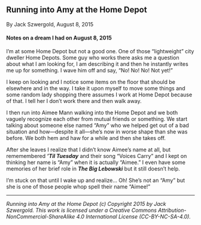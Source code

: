 ## Running into Amy at the Home Depot

By Jack Szwergold, August 8, 2015

#### Notes on a dream I had on August 8, 2015

I’m at some Home Depot but not a good one. One of those “lightweight” city dweller Home Depots. Some guy who works there asks me a question about what I am looking for, I am describing it and then he instantly writes me up for something. I wave him off and say, “No! No! No! Not yet!”

I keep on looking and I notice some items on the floor that should be elsewhere and in the way. I take it upon myself to move some things and some random lady shopping there assumes I work at Home Depot because of that. I tell her I don’t work there and then walk away.

I then run into Aimee Mann walking into the Home Depot and we both vaguely recognize each other from mutual friends or something. We start talking about someone else named “Amy” who we helped get out of a bad situation and how—despite it all—she’s now in worse shape than she was before. We both hem and haw for a while and then she takes off.

After she leaves I realize that I didn’t know Aimee’s name at all, but rememembered ***’Til Tuesday*** and their song “Voices Carry” and I kept on thinking her name is “Amy” when it is actually “Aimee.” I even have some memories of her brief role in ***The Big Lebowski*** but it still doesn’t help.

I’m stuck on that until I wake up and realize… Oh! She’s not an “Amy” but she is one of those people whop spell their name “Aimee!”

***

*Running into Amy at the Home Depot (c) Copyright 2015 by Jack Szwergold. This work is licensed under a Creative Commons Attribution-NonCommercial-ShareAlike 4.0 International License (CC-BY-NC-SA-4.0).*